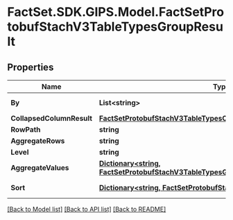 # FactSet.SDK.GIPS.Model.FactSetProtobufStachV3TableTypesGroupResult

## Properties

Name | Type | Description | Notes
------------ | ------------- | ------------- | -------------
**By** | **List&lt;string&gt;** |  | [optional] [readonly] 
**CollapsedColumnResult** | [**FactSetProtobufStachV3TableTypesCollapsedColumnResult**](FactSetProtobufStachV3TableTypesCollapsedColumnResult.md) |  | [optional] 
**RowPath** | **string** |  | [optional] 
**AggregateRows** | **string** |  | [optional] 
**Level** | **string** |  | [optional] 
**AggregateValues** | [**Dictionary&lt;string, FactSetProtobufStachV3TableTypesGroupResultTypesAggregateValue&gt;**](FactSetProtobufStachV3TableTypesGroupResultTypesAggregateValue.md) |  | [optional] [readonly] 
**Sort** | [**Dictionary&lt;string, FactSetProtobufStachV3Sort&gt;**](FactSetProtobufStachV3Sort.md) |  | [optional] [readonly] 

[[Back to Model list]](../README.md#documentation-for-models) [[Back to API list]](../README.md#documentation-for-api-endpoints) [[Back to README]](../README.md)

